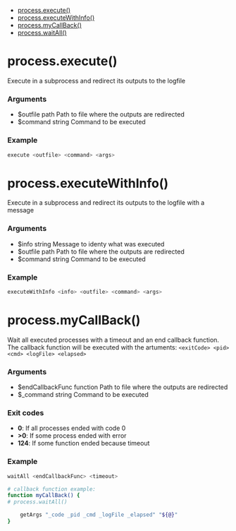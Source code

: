 * [process.execute()](#processexecute)
* [process.executeWithInfo()](#processexecutewithinfo)
* [process.myCallBack()](#processmycallback)
* [process.waitAll()](#processwaitall)



# process.execute()

Execute in a subprocess and redirect its outputs to the logfile

### Arguments

* $outfile path Path to file where the outputs are redirected
* $command string Command to be executed

### Example

```bash
execute <outfile> <command> <args>
```

# process.executeWithInfo()

Execute in a subprocess and redirect its outputs to the logfile with a message

### Arguments

* $info string Message to identy what was executed
* $outfile path Path to file where the outputs are redirected
* $command string Command to be executed

### Example

```bash
executeWithInfo <info> <outfile> <command> <args>
```

# process.myCallBack()

Wait all executed processes with a timeout and an end callback function.
  The callback function will be executed with the artuments: `<exitCode> <pid> <cmd> <logFile> <elapsed>`

### Arguments

* $endCallbackFunc function Path to file where the outputs are redirected
* $_command string Command to be executed

### Exit codes

* **0**: If all processes ended with code 0
* **>0**: If some process ended with error
* **124**: If some function ended because timeout

### Example

```bash
waitAll <endCallbackFunc> <timeout>

# callback function example:
function myCallBack() {
# process.waitAll()

    getArgs "_code _pid _cmd _logFile _elapsed" "${@}" 
}
```

